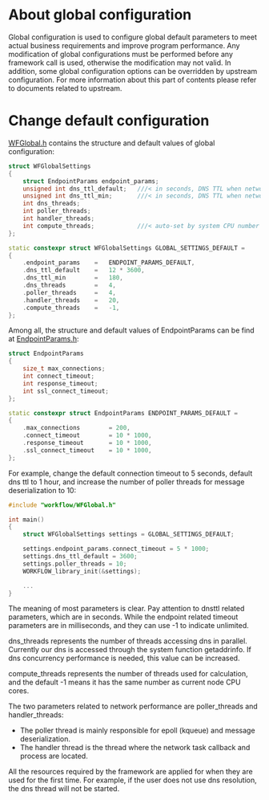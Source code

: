 # About global configuration

Global configuration is used to configure global default parameters to meet actual business requirements and improve program performance. Any modification of global configurations must be performed before any framework call is used, otherwise the modification may not valid. In addition, some global configuration options can be overridden by upstream configuration. For more information about this part of contents please refer to documents related to upstream.

# Change default configuration

[WFGlobal.h](../src/manager/WFGlobal.h) contains the structure and default values of global configuration:

```cpp
struct WFGlobalSettings
{
    struct EndpointParams endpoint_params;
    unsigned int dns_ttl_default;   ///< in seconds, DNS TTL when network request success
    unsigned int dns_ttl_min;       ///< in seconds, DNS TTL when network request fail
    int dns_threads;
    int poller_threads;
    int handler_threads;
    int compute_threads;            ///< auto-set by system CPU number if value<=0
};

static constexpr struct WFGlobalSettings GLOBAL_SETTINGS_DEFAULT =
{
    .endpoint_params    =   ENDPOINT_PARAMS_DEFAULT,
    .dns_ttl_default    =   12 * 3600,
    .dns_ttl_min        =   180,
    .dns_threads        =   4,
    .poller_threads     =   4,
    .handler_threads    =   20,
    .compute_threads    =   -1,
};
```

Among all, the structure and default values of EndpointParams can be find at [EndpointParams.h](../src/manager/EndpointParams.h):

```cpp
struct EndpointParams
{
    size_t max_connections;
    int connect_timeout;
    int response_timeout;
    int ssl_connect_timeout;
};

static constexpr struct EndpointParams ENDPOINT_PARAMS_DEFAULT =
{
    .max_connections        = 200,
    .connect_timeout        = 10 * 1000,
    .response_timeout       = 10 * 1000,
    .ssl_connect_timeout    = 10 * 1000,
};
```

For example, change the default connection timeout to 5 seconds, default dns ttl to 1 hour, and increase the number of poller threads for message deserialization to 10:

```cpp
#include "workflow/WFGlobal.h"

int main()
{
    struct WFGlobalSettings settings = GLOBAL_SETTINGS_DEFAULT;

    settings.endpoint_params.connect_timeout = 5 * 1000;
    settings.dns_ttl_default = 3600;
    settings.poller_threads = 10;
    WORKFLOW_library_init(&settings);

    ...
}
```

The meaning of most parameters is clear. Pay attention to dnsttl related parameters, which are in seconds. While the endpoint related timeout parameters are in milliseconds, and they can use -1 to indicate unlimited.

dns_threads represents the number of threads accessing dns in parallel. Currently our dns is accessed through the system function getaddrinfo. If dns concurrency performance is needed, this value can be increased.

compute_threads represents the number of threads used for calculation, and the default -1 means it has the same number as current node CPU cores.

The two parameters related to network performance are poller_threads and handler_threads:

- The poller thread is mainly responsible for epoll (kqueue) and message deserialization.
- The handler thread is the thread where the network task callback and process are located.

All the resources required by the framework are applied for when they are used for the first time. For example, if the user does not use dns resolution, the dns thread will not be started.
